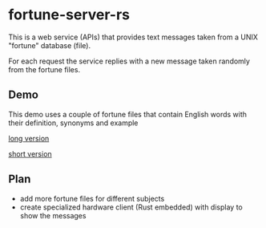 # fortune-server-rs

This is a web service (APIs) that provides text messages taken from a UNIX "fortune" database (file).

For each request the service replies with a new message taken randomly from the fortune files.

## Demo

This demo uses a couple of fortune files that contain English words with their definition, synonyms and example

[long version](https://gioyingtec.com/fortune/english)

[short version](https://gioyingtec.com/fortune/english?size=Short)

## Plan

* add more fortune files for different subjects
* create specialized hardware client (Rust embedded) with display to show the messages


